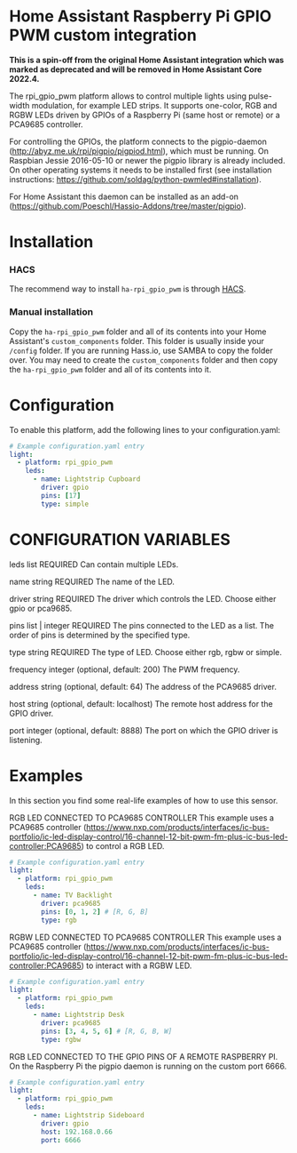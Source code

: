 # Home Assistant Raspberry Pi GPIO PWM custom integration

**This is a spin-off from the original Home Assistant integration which was marked as deprecated and will be removed in Home Assistant Core 2022.4.**

The rpi_gpio_pwm platform allows to control multiple lights using pulse-width modulation, for example LED strips. It supports one-color, RGB and RGBW LEDs driven by GPIOs of a Raspberry Pi (same host or remote) or a PCA9685 controller.

For controlling the GPIOs, the platform connects to the pigpio-daemon (http://abyz.me.uk/rpi/pigpio/pigpiod.html), which must be running. On Raspbian Jessie 2016-05-10 or newer the pigpio library is already included. On other operating systems it needs to be installed first (see installation instructions: https://github.com/soldag/python-pwmled#installation).

For Home Assistant this daemon can be installed as an add-on (https://github.com/Poeschl/Hassio-Addons/tree/master/pigpio).

# Installation

### HACS

The recommend way to install `ha-rpi_gpio_pwm` is through [HACS](https://hacs.xyz/).

### Manual installation

Copy the `ha-rpi_gpio_pwm` folder and all of its contents into your Home Assistant's `custom_components` folder. This folder is usually inside your `/config` folder. If you are running Hass.io, use SAMBA to copy the folder over. You may need to create the `custom_components` folder and then copy the `ha-rpi_gpio_pwm` folder and all of its contents into it.

# Configuration
To enable this platform, add the following lines to your configuration.yaml:

```yaml
# Example configuration.yaml entry
light:
  - platform: rpi_gpio_pwm
    leds:
      - name: Lightstrip Cupboard
        driver: gpio
        pins: [17]
        type: simple
```
# CONFIGURATION VARIABLES
leds list REQUIRED
Can contain multiple LEDs.

name string REQUIRED
The name of the LED.

driver string REQUIRED
The driver which controls the LED. Choose either gpio or pca9685.

pins list | integer REQUIRED
The pins connected to the LED as a list. The order of pins is determined by the specified type.

type string REQUIRED
The type of LED. Choose either rgb, rgbw or simple.

frequency integer (optional, default: 200)
The PWM frequency.

address string (optional, default: 64)
The address of the PCA9685 driver.

host string (optional, default: localhost)
The remote host address for the GPIO driver.

port integer (optional, default: 8888)
The port on which the GPIO driver is listening.

# Examples
In this section you find some real-life examples of how to use this sensor.

RGB LED CONNECTED TO PCA9685 CONTROLLER
This example uses a PCA9685 controller (https://www.nxp.com/products/interfaces/ic-bus-portfolio/ic-led-display-control/16-channel-12-bit-pwm-fm-plus-ic-bus-led-controller:PCA9685) to control a RGB LED.

```yaml
# Example configuration.yaml entry
light:
  - platform: rpi_gpio_pwm
    leds:
      - name: TV Backlight
        driver: pca9685
        pins: [0, 1, 2] # [R, G, B]
        type: rgb
```

RGBW LED CONNECTED TO PCA9685 CONTROLLER
This example uses a PCA9685 controller (https://www.nxp.com/products/interfaces/ic-bus-portfolio/ic-led-display-control/16-channel-12-bit-pwm-fm-plus-ic-bus-led-controller:PCA9685) to interact with a RGBW LED.

```yaml
# Example configuration.yaml entry
light:
  - platform: rpi_gpio_pwm
    leds:
      - name: Lightstrip Desk
        driver: pca9685
        pins: [3, 4, 5, 6] # [R, G, B, W]
        type: rgbw
```

RGB LED CONNECTED TO THE GPIO PINS OF A REMOTE RASPBERRY PI.
On the Raspberry Pi the pigpio daemon is running on the custom port 6666.

```yaml
# Example configuration.yaml entry
light:
  - platform: rpi_gpio_pwm
    leds:
      - name: Lightstrip Sideboard
        driver: gpio
        host: 192.168.0.66
        port: 6666
```
